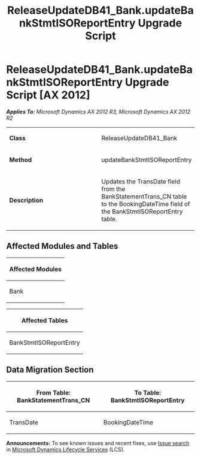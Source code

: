 ﻿---
title: ReleaseUpdateDB41_Bank.updateBankStmtISOReportEntry Upgrade Script
TOCTitle: ReleaseUpdateDB41_Bank.updateBankStmtISOReportEntry Upgrade Script
ms:assetid: a1315dfb-ffa4-d215-b40a-c6b997dd9f60
ms:mtpsurl: https://msdn.microsoft.com/en-us/library/JJ736723(v=AX.60)
ms:contentKeyID: 49710155
ms.date: 05/18/2015
mtps_version: v=AX.60
---

# ReleaseUpdateDB41\_Bank.updateBankStmtISOReportEntry Upgrade Script [AX 2012]


_**Applies To:** Microsoft Dynamics AX 2012 R3, Microsoft Dynamics AX 2012 R2_

<table>
<colgroup>
<col style="width: 50%" />
<col style="width: 50%" />
</colgroup>
<tbody>
<tr class="odd">
<td><p><strong>Class</strong></p></td>
<td><p>ReleaseUpdateDB41_Bank</p></td>
</tr>
<tr class="even">
<td><p><strong>Method</strong></p></td>
<td><p>updateBankStmtISOReportEntry</p></td>
</tr>
<tr class="odd">
<td><p><strong>Description</strong></p></td>
<td><p>Updates the TransDate field from the BankStatementTrans_CN table to the BookingDateTime field of the BankStmtISOReportEntry table.</p></td>
</tr>
</tbody>
</table>


## Affected Modules and Tables

<table>
<colgroup>
<col style="width: 100%" />
</colgroup>
<thead>
<tr class="header">
<th><p>Affected Modules</p></th>
</tr>
</thead>
<tbody>
<tr class="odd">
<td><p>Bank</p></td>
</tr>
</tbody>
</table>


<table>
<colgroup>
<col style="width: 100%" />
</colgroup>
<thead>
<tr class="header">
<th><p>Affected Tables</p></th>
</tr>
</thead>
<tbody>
<tr class="odd">
<td><p>BankStmtISOReportEntry</p></td>
</tr>
</tbody>
</table>


## Data Migration Section

<table>
<colgroup>
<col style="width: 50%" />
<col style="width: 50%" />
</colgroup>
<thead>
<tr class="header">
<th><p>From Table: BankStatementTrans_CN</p></th>
<th><p>To Table: BankStmtISOReportEntry</p></th>
</tr>
</thead>
<tbody>
<tr class="odd">
<td><p>TransDate</p></td>
<td><p>BookingDateTime</p></td>
</tr>
</tbody>
</table>

  
**Announcements:** To see known issues and recent fixes, use [Issue search](http://go.microsoft.com/fwlink/?linkid=389258) in [Microsoft Dynamics Lifecycle Services](http://go.microsoft.com/fwlink/?linkid=306505) (LCS).


